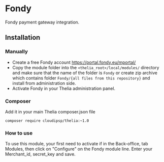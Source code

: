 # Fondy

Fondy payment gateway integration.

## Installation

### Manually

* Create a free Fondy account https://portal.fondy.eu/mportal/ 
* Copy the module folder into the ```<thelia_root>/local/modules/``` directory and make sure that the name of the folder is ```Fondy``` or create zip archive which contains folder ```Fondy/{all files from this repository}``` and install from administration side.
* Activate Fondy in your Thelia administration panel.

### Composer

Add it in your main Thelia composer.json file

```
composer require cloudipsp/thelia:~1.0
```

### How to use

To use this module, your first need to activate if in the Back-office, tab Modules,
then click on "Configure" on the Fondy module line. Enter your Merchant_id, secret_key and save.

